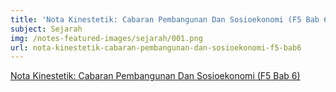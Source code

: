 ```yaml
---
title: 'Nota Kinestetik: Cabaran Pembangunan Dan Sosioekonomi (F5 Bab 6)'
subject: Sejarah
img: /notes-featured-images/sejarah/001.png
url: nota-kinestetik-cabaran-pembangunan-dan-sosioekonomi-f5-bab6
---
```


<a class="open-note" href="/notes/sejarah/Nota%20kinestetik%20Cabaran Pembangunan%20dan%20Sosioekonomi%20(F5%20Bab%206).pdf" target="_blank">Nota Kinestetik: Cabaran Pembangunan Dan Sosioekonomi (F5 Bab 6)</a>